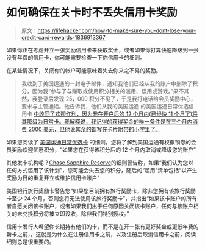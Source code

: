 # 如何确保在关卡时不丢失信用卡奖励

> 原文：<https://lifehacker.com/how-to-make-sure-you-dont-lose-your-credit-card-rewards-1836913367>

如果你正在考虑开立一张奖励信用卡来获取奖金，或者如果你打算快速降级到一张没有年费的信用卡，你可能需要检查一下你信用卡的细则。



在某些情况下，关闭你的帐户可能意味着失去你来之不易的奖励。

> 我收到了美国运通的一封电子邮件，通知我他们已经从我的账户中删除了积分，因为我“参与了与赚取或使用积分相关的滥用、误用或游戏。”果不其然，我登录后发现 25，000 积分不见了，于是我打电话给会员奖励中心，要求与主管通话。他告诉我，他们从我的美国运通 的美国运通日常优选信用卡 [中收回了欢迎红利，因为我在开户后的 12 个月内(已经快 11 个月了)将其降级为日常卡。我解释说，我记得的获得奖金的唯一条件是在三个月内消费 2000 美元，但他说其余的都写在卡片附带的小字里了。](https://thepointsguy.com/guide/amex-everyday-vs-everyday-preferred-2016/)

如果您阅读了 [美国运通日常优选卡](https://www.americanexpress.com/us/credit-cards/card-application/apply/prospect/terms/amex-everyday-preferred-credit-card/25330-10-0#offer-terms) 的细则，您将了解到美国运通有权撤销您的会员奖励欢迎优惠积分，“如果您在获得该积分后的 12 个月内取消或降级您的账户”

其他发卡机构呢？[Chase Sapphire Reserve](https://chaseonline.chase.com/resources/RPA0511_0518_Web.pdf)的细则警告称，如果“我们认为您以任何方式滥用了该计划”，您可能会失去您的积分，随后的“滥用”清单包括“以产生奖励为目的重复开立或维护信用卡账户”

美国银行旅行奖励卡警告您“如果您目前拥有旅行奖励卡，除非您拥有该旅行奖励卡至少 24 个月，否则您将无法使用该旅行奖励卡”，并指出“如果该卡账户的所有者自愿关闭该卡账户，或者如果我们出于任何原因关闭该卡账户，任何与该账户相关的未兑换积分将被立即没收，除非我们特别授权。”

信用卡发行人希望你长期持有他们的卡，而不是在开一张有更好奖金或更低年费的新卡之前，。这就是为什么在注册信用卡之前，以及注册后取消信用卡之前，阅读细则总是很重要的。